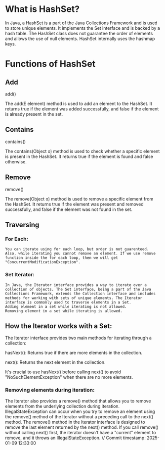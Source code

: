# What is HashSet?
In Java, a HashSet is a part of the Java Collections Framework and 
is used to store unique elements. It implements the Set interface and
is backed by a hash table. The HashSet class does not guarantee the 
order of elements and allows the use of null elements.
HashSet internally uses the hashmap keys.

# Functions of HashSet
## Add
add()

The add(E element) method is used to add an element to the HashSet. 
It returns true if the element was added successfully, and false if
the element is already present in the set.
## Contains
contains()

The contains(Object o) method is used to check whether a specific 
element is present in the HashSet. It returns true if the element 
is found and false otherwise.

## Remove
remove()

The remove(Object o) method is used to remove a specific element from 
the HashSet. It returns true if the element was present and removed 
successfully, and false if the element was not found in the set.

## Traversing
### For Each:
    You can iterate using for each loop, but order is not guarenteed.
    Also, while iterating you cannot remove an element. If we use remove
    function inside the for each loop, then we will get 
    "ConcurrentModificationException".
### Set Iterator:
    In Java, the Iterator interface provides a way to iterate over a 
    collection of objects. The Set interface, being a part of the Java 
    Collections Framework, extends the Collection interface and includes
    methods for working with sets of unique elements. The Iterator 
    interface is commonly used to traverse elements in a Set.
    Adding element in a set while iterating is not allowed.
    Removing element in a set while iterating is allowed.
    

## How the Iterator works with a Set:

The Iterator interface provides two main methods for iterating through
a collection:

hasNext(): Returns true if there are more elements in the collection.

next(): Returns the next element in the collection.

It's crucial to use hasNext() before calling next() to avoid 
"NoSuchElementException" when there are no more elements.

### Removing elements during iteration:

The Iterator also provides a remove() method that allows you to 
remove elements from the underlying collection during iteration.
IllegalStateException can occur when you try to remove an element 
using the remove() method of the Iterator without a preceding call
to the next() method.
The remove() method in the Iterator interface is designed to remove
the last element returned by the next() method. If you call remove()
without calling next() first, the iterator doesn't have a "current"
element to remove, and it throws an IllegalStateException.
// Commit timestamp: 2025-01-09 12:33:00